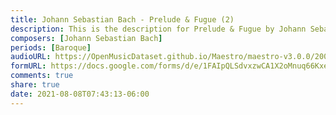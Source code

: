 ```yaml
---
title: Johann Sebastian Bach - Prelude & Fugue (2)
description: This is the description for Prelude & Fugue by Johann Sebastian Bach
composers: [Johann Sebastian Bach]
periods: [Baroque]
audioURL: https://OpenMusicDataset.github.io/Maestro/maestro-v3.0.0/2006/MIDI-Unprocessed_19_R1_2006_01-07_ORIG_MID--AUDIO_19_R1_2006_01_Track01_wav.midi
formURL: https://docs.google.com/forms/d/e/1FAIpQLSdvxzwCA1X2oMnuq66Kxe5020d_bDPJSRY7rOykSVFjsqYAnA/viewform
comments: true
share: true
date: 2021-08-08T07:43:13-06:00
---
```

